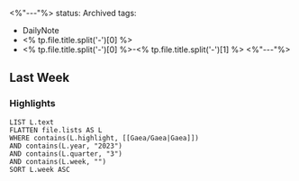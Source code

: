 <%"---"%>
status: Archived
tags:
 - DailyNote
 - <% tp.file.title.split('-')[0] %>
 - <% tp.file.title.split('-')[0] %>-<% tp.file.title.split('-')[1] %>
<%"---"%>

## Last Week
### Highlights
```dataview
LIST L.text
FLATTEN file.lists AS L
WHERE contains(L.highlight, [[Gaea/Gaea|Gaea]])
AND contains(L.year, "2023")
AND contains(L.quarter, "3")
AND contains(L.week, "")
SORT L.week ASC
```